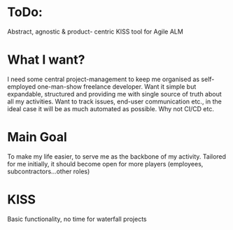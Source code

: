 # ToDo:
Abstract, agnostic & product- centric KISS tool for Agile ALM 

 # What I want?

I need some central project-management to keep me organised as self-employed one-man-show freelance developer. Want it simple but expandable, structured and providing me with single source of truth about all my activities. Want to track issues, end-user communication etc., in the ideal case it will be as much automated as possible. Why not CI/CD etc.

# Main Goal

To make my life easier, to serve me as the backbone of my activity. Tailored for me initially, it should become open for more players (employees, subcontractors...other roles)

# KISS

Basic functionality, no time for waterfall projects